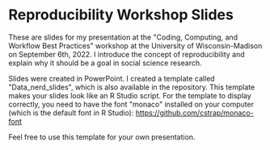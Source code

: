 # Reproducibility Workshop Slides

These are slides for my presentation at the "Coding, Computing, and Workflow Best Practices" workshop at the University of 
Wisconsin-Madison on September 6th, 2022. I introduce the concept of reproducibility and explain why it should be a goal in
social science research.

Slides were created in PowerPoint. I created a template called "Data_nerd_slides", which is also available in the repository.
This template makes your slides look like an R Studio script. For the template to display correctly, you need to have the
font "monaco" installed on your computer (which is the default font in R Studio): https://github.com/cstrap/monaco-font

Feel free to use this template for your own presentation.
